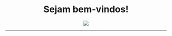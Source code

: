 <h1 align="center">
	Sejam bem-vindos!
</h1>

<p align="center">
  <a href="https://github.com/DenverCoder1/readme-typing-svg">
	  <img src="https://readme-typing-svg.herokuapp.com?lines=Me+chamo+Emmille+Diogenes;Sou+formada+em+ADS;Aluna+do+curso+FullStack+Developer+da+IWTraining.&center=true&width=780&height=45">
  </a>
</p>

<hr />




